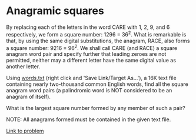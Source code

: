 # Anagramic squares

<p>By replacing each of the letters in the word CARE with 1, 2, 9, and 6 respectively, we form a square number: 1296 = 36<sup>2</sup>. What is remarkable is that, by using the same digital substitutions, the anagram, RACE, also forms a square number: 9216 = 96<sup>2</sup>. We shall call CARE (and RACE) a square anagram word pair and specify further that leading zeroes are not permitted, neither may a different letter have the same digital value as another letter.</p>
<p>Using <a href="project/resources/p098_words.txt">words.txt</a> (right click and 'Save Link/Target As...'), a 16K text file containing nearly two-thousand common English words, find all the square anagram word pairs (a palindromic word is NOT considered to be an anagram of itself).</p>
<p>What is the largest square number formed by any member of such a pair?</p>
<p class="smaller">NOTE: All anagrams formed must be contained in the given text file.</p>


[Link to problem](https://projecteuler.net/problem=98)
